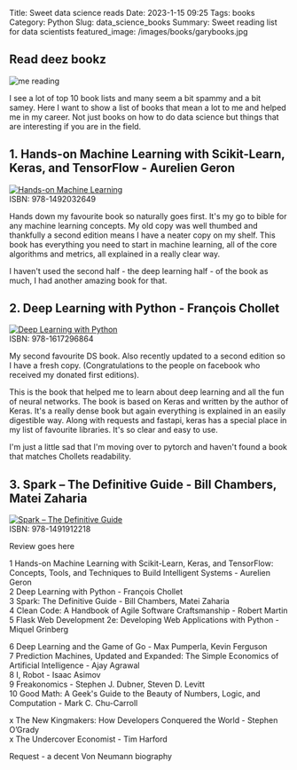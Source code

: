 Title: Sweet data science reads
Date: 2023-1-15 09:25
Tags: books
Category: Python
Slug: data_science_books
Summary: Sweet reading list for data scientists
featured_image: /images/books/garybooks.jpg

## Read deez bookz

![me reading]({static}/images/books/garybooks.jpg)  

I see a lot of top 10 book lists and many seem a bit spammy and a bit samey.
Here I want to show a list of books that mean a lot to me and helped me in my career. Not just books on how to do data science but things that are interesting if you are in the field.

## 1. Hands-on Machine Learning with Scikit-Learn, Keras, and TensorFlow - Aurelien Geron  
[![Hands-on Machine Learning]({static}/images/books/01_handsonmachinelearning.jpg)](https://www.amazon.co.uk/Hands-Machine-Learning-Scikit-Learn-TensorFlow/dp/1492032646)   
ISBN: 978-1492032649  

Hands down my favourite book so naturally goes first. It's my go to bible for any machine learning concepts. My old copy was well thumbed and thankfully a second edition means I have a neater copy on my shelf. This book has everything you need to start in machine learning, all of the core algorithms and metrics, all explained in a really clear way. 

I haven't used the second half - the deep learning half - of the book as much, I had another amazing book for that.

## 2. Deep Learning with Python - François Chollet    
[![Deep Learning with Python]({static}/images/books/02_deeplearningwithpython.jpg)](https://www.amazon.co.uk/Learning-Python-Second-Fran%C3%A7ois-Chollet/dp/1617296864)  
ISBN: 978-1617296864  


My second favourite DS book. Also recently updated to a second edition so I have a fresh copy. (Congratulations to the people on facebook who received my donated first editions). 

This is the book that helped me to learn about deep learning and all the fun of neural networks. The book is based on Keras and written by the author of Keras. It's a really dense book but again everything is explained in an easily digestible way. Along with requests and fastapi, keras has a special place in my list of favourite libraries. It's so clear and easy to use. 

I'm just a little sad that I'm moving over to pytorch and haven't found a book that matches Chollets readability.

## 3. Spark – The Definitive Guide - Bill Chambers, Matei Zaharia  
[![Spark – The Definitive Guide]({static}/images/books/03_sparkthedefinitiveguide.jpg)](https://www.amazon.co.uk/Spark-Definitive-Guide-Bill-Chambers/dp/1491912219)  
ISBN: 978-1491912218  

Review goes here

1 Hands-on Machine Learning with Scikit-Learn, Keras, and TensorFlow: Concepts, Tools, and Techniques to Build Intelligent Systems - Aurelien Geron  
2 Deep Learning with Python - François Chollet  
3 Spark: The Definitive Guide -  Bill Chambers, Matei Zaharia  
4 Clean Code: A Handbook of Agile Software Craftsmanship - Robert Martin  
5 Flask Web Development 2e: Developing Web Applications with Python - Miquel Grinberg  

6 Deep Learning and the Game of Go - Max Pumperla, Kevin Ferguson  
7 Prediction Machines, Updated and Expanded: The Simple Economics of Artificial Intelligence - Ajay Agrawal  
8 I, Robot - Isaac Asimov  
9 Freakonomics - Stephen J. Dubner, Steven D. Levitt  
10 Good Math: A Geek's Guide to the Beauty of Numbers, Logic, and Computation - Mark C. Chu-Carroll  

x The New Kingmakers: How Developers Conquered the World - Stephen O’Grady  
x The Undercover Economist - Tim Harford  
  
Request - a decent Von Neumann biography